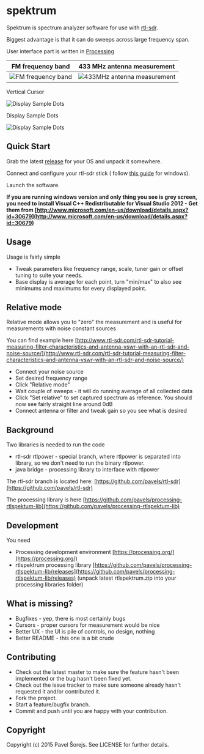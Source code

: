 spektrum
==========

Spektrum is spectrum analyzer software for use with [rtl-sdr](http://sdr.osmocom.org/trac/wiki/rtl-sdr).

Biggest advantage is that it can do sweeps across large frequency span.

User interface part is written in [Processing](https://processing.org/)

FM frequency band             |  433 MHz antenna measurement
:-------------------------:|:-------------------------:
![ FM frequency band ](https://raw.githubusercontent.com/pavels/spektrum/master/screenshots/screen1.png)  |  ![ 433MHz antenna measurement ](https://raw.githubusercontent.com/pavels/spektrum/master/screenshots/screen2.png)

Vertical Cursor

![ Display Sample Dots ](https://raw.githubusercontent.com/dnegrych/spektrum/master/screenshots/screenVerticalCursor.png)

Display Sample Dots

![ Display Sample Dots ](https://raw.githubusercontent.com/dnegrych/spektrum/master/screenshots/screenShowSampleDots.png)

Quick Start
-----------

Grab the latest [release](https://github.com/pavels/spektrum/releases) for your OS and unpack it somewhere.

Connect and configure your rtl-sdr stick ( follow [this guide](http://rtlsdr.org/softwarewindows) for windows).

Launch the software.

**If you are running windows version and only thing you see is grey screen, you need to install Visual C++ Redistributable for Visual Studio 2012 - Get them from [http://www.microsoft.com/en-us/download/details.aspx?id=30679](http://www.microsoft.com/en-us/download/details.aspx?id=30679)**

Usage
-----

Usage is fairly simple

* Tweak parameters like frequency range, scale, tuner gain or offset tuning to suite your needs.
* Base display is average for each point, turn "min/max" to also see minimums and maximums for every displayed point.

Relative mode
-----

Relative mode allows you to "zero" the measurement and is useful for measurements with noise constant sources

You can find example here [http://www.rtl-sdr.com/rtl-sdr-tutorial-measuring-filter-characteristics-and-antenna-vswr-with-an-rtl-sdr-and-noise-source/](http://www.rtl-sdr.com/rtl-sdr-tutorial-measuring-filter-characteristics-and-antenna-vswr-with-an-rtl-sdr-and-noise-source/)

* Connect your noise source
* Set desired frequency range
* Click "Relative mode"
* Wait couple of sweeps - it will do running average of all collected data
* Click "Set relative" to set captured spectrum as reference. You should now see fairly straight line around 0dB
* Connect antenna or filter and tweak gain so you see what is desired

Background
----

Two libraries is needed to run the code

* rtl-sdr rtlpower - special branch, where rtlpower is separated into library, so we don't need to run the binary rtlpower. 
* java bridge - processing library to interface with rtlpower

The rtl-sdr branch is located here: [https://github.com/pavels/rtl-sdr](https://github.com/pavels/rtl-sdr)

The processing library is here [https://github.com/pavels/processing-rtlspektum-lib](https://github.com/pavels/processing-rtlspektum-lib)

Development
----

You need 

* Processing development environment [https://processing.org/](https://processing.org/)
* rtlspektrum processing library [https://github.com/pavels/processing-rtlspektum-lib/releases](https://github.com/pavels/processing-rtlspektum-lib/releases) (unpack latest rtlspektrum.zip into your processing libraries folder)

What is missing?
----

* Bugfixes - yep, there is most certainly bugs
* Cursors - proper cursors for measurement would be nice
* Better UX - the UI is pile of controls, no design, nothing
* Better README - this one is a bit crude


Contributing
-----
 
* Check out the latest master to make sure the feature hasn't been implemented or the bug hasn't been fixed yet.
* Check out the issue tracker to make sure someone already hasn't requested it and/or contributed it.
* Fork the project.
* Start a feature/bugfix branch.
* Commit and push until you are happy with your contribution.

Copyright
-----

Copyright (c) 2015 Pavel Šorejs. See LICENSE for further details.
